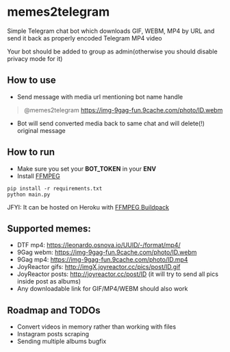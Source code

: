 # memes2telegram

Simple Telegram chat bot which downloads GIF, WEBM, MP4 by URL and send it back as properly encoded Telegram MP4 video

Your bot should be added to group as admin(otherwise you should disable privacy mode for it)

## How to use

- Send message with media url mentioning bot name handle

> @memes2telegram https://img-9gag-fun.9cache.com/photo/ID.webm

- Bot will send converted media back to same chat and will delete(!) original message

## How to run

- Make sure you set your **BOT_TOKEN** in your **ENV**
- Install [FFMPEG](https://ffmpeg.org/download.html)

```
pip install -r requirements.txt
python main.py
```

JFYI: It can be hosted on Heroku
with [FFMPEG Buildpack](https://elements.heroku.com/buildpacks/jonathanong/heroku-buildpack-ffmpeg-latest)

## Supported memes:

- DTF mp4: https://leonardo.osnova.io/UUID/-/format/mp4/
- 9Gag webm: https://img-9gag-fun.9cache.com/photo/ID.webm
- 9Gag mp4: https://img-9gag-fun.9cache.com/photo/ID.mp4
- JoyReactor gifs: http://imgX.joyreactor.cc/pics/post/ID.gif
- JoyReactor posts: http://joyreactor.cc/post/ID (it will try to send all pics inside post as albums)
- Any downloadable link for GIF/MP4/WEBM should also work

## Roadmap and TODOs

- Convert videos in memory rather than working with files
- Instagram posts scraping
- Sending multiple albums bugfix
